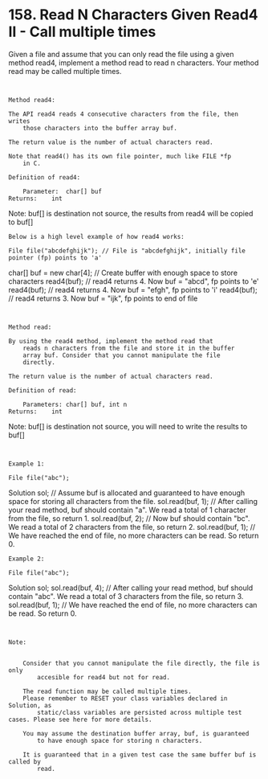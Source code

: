 # 158. Read N Characters Given Read4 II - Call multiple times

Given a file and assume that you can only read the file using a given
        method read4, implement a method read to read n
        characters. Your method read may be called multiple times.

     

    Method read4: 

    The API read4 reads 4 consecutive characters from the file, then writes
        those characters into the buffer array buf.

    The return value is the number of actual characters read.

    Note that read4() has its own file pointer, much like FILE *fp
        in C.

    Definition of read4:

        Parameter:  char[] buf
    Returns:    int

Note: buf[] is destination not source, the results from read4 will be copied to buf[]

    Below is a high level example of how read4 works:

    File file("abcdefghijk"); // File is "abcdefghijk", initially file pointer (fp) points to 'a'
char[] buf = new char[4]; // Create buffer with enough space to store characters
read4(buf); // read4 returns 4. Now buf = "abcd", fp points to 'e'
read4(buf); // read4 returns 4. Now buf = "efgh", fp points to 'i'
read4(buf); // read4 returns 3. Now buf = "ijk", fp points to end of file

     

    Method read:

    By using the read4 method, implement the method read that
        reads n characters from the file and store it in the buffer
        array buf. Consider that you cannot manipulate the file
        directly.

    The return value is the number of actual characters read.

    Definition of read: 

        Parameters:	char[] buf, int n
    Returns:	int

Note: buf[] is destination not source, you will need to write the results to buf[]

     

    Example 1:

    File file("abc");
Solution sol;
// Assume buf is allocated and guaranteed to have enough space for storing all characters from the file.
sol.read(buf, 1); // After calling your read method, buf should contain "a". We read a total of 1 character from the file, so return 1.
sol.read(buf, 2); // Now buf should contain "bc". We read a total of 2 characters from the file, so return 2.
sol.read(buf, 1); // We have reached the end of file, no more characters can be read. So return 0.

    Example 2:

    File file("abc");
Solution sol;
sol.read(buf, 4); // After calling your read method, buf should contain "abc". We read a total of 3 characters from the file, so return 3.
sol.read(buf, 1); // We have reached the end of file, no more characters can be read. So return 0.

     

    Note:

    
        Consider that you cannot manipulate the file directly, the file is only
            accesible for read4 but not for read.
        
        The read function may be called multiple times.
        Please remember to RESET your class variables declared in Solution, as
            static/class variables are persisted across multiple test cases. Please see here for more details.
        
        You may assume the destination buffer array, buf, is guaranteed
            to have enough space for storing n characters.
        
        It is guaranteed that in a given test case the same buffer buf is called by
            read.